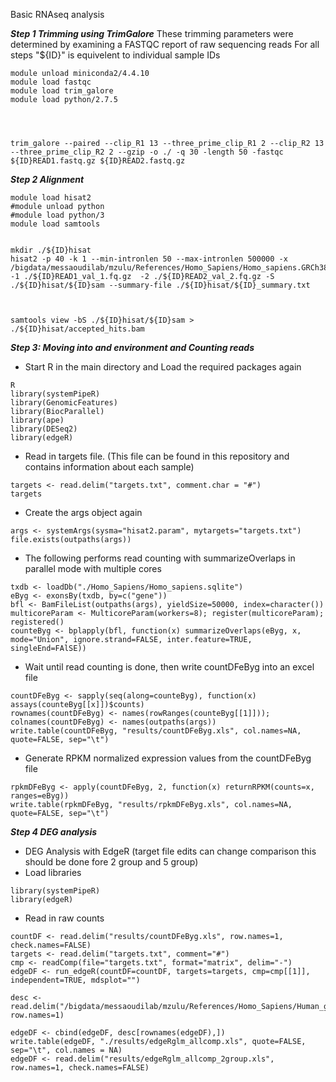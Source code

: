 Basic RNAseq analysis

***Step 1 Trimming using TrimGalore***
These trimming parameters were determined by examining a FASTQC report of raw sequencing reads
For all steps "${ID}" is equivelent to individual sample IDs
```
module unload miniconda2/4.4.10
module load fastqc
module load trim_galore
module load python/2.7.5




trim_galore --paired --clip_R1 13 --three_prime_clip_R1 2 --clip_R2 13 --three_prime_clip_R2 2 --gzip -o ./ -q 30 -length 50 -fastqc ${ID}READ1.fastq.gz ${ID}READ2.fastq.gz
```

***Step 2 Alignment***

```
module load hisat2
#module unload python
#module load python/3
module load samtools


mkdir ./${ID}hisat
hisat2 -p 40 -k 1 --min-intronlen 50 --max-intronlen 500000 -x /bigdata/messaoudilab/mzulu/References/Homo_Sapiens/Homo_sapiens.GRCh38.dna.primary_assembly.fa -1 ./${ID}READ1_val_1.fq.gz  -2 ./${ID}READ2_val_2.fq.gz -S ./${ID}hisat/${ID}sam --summary-file ./${ID}hisat/${ID}_summary.txt



samtools view -bS ./${ID}hisat/${ID}sam > ./${ID}hisat/accepted_hits.bam
```

***Step 3: Moving into and environment and Counting reads***

- Start R in the main directory and Load the required packages again
```
R
library(systemPipeR)
library(GenomicFeatures)
library(BiocParallel)
library(ape)
library(DESeq2)
library(edgeR)
```

- Read in targets file. (This file can be found in this repository and contains information about each sample) 
```
targets <- read.delim("targets.txt", comment.char = "#")
targets
```
- Create the args object again
```
args <- systemArgs(sysma="hisat2.param", mytargets="targets.txt")
file.exists(outpaths(args))
```

- The following performs read counting with summarizeOverlaps in parallel mode with multiple cores
```
txdb <- loadDb("./Homo_Sapiens/Homo_sapiens.sqlite")
eByg <- exonsBy(txdb, by=c("gene"))
bfl <- BamFileList(outpaths(args), yieldSize=50000, index=character())
multicoreParam <- MulticoreParam(workers=8); register(multicoreParam); registered()
counteByg <- bplapply(bfl, function(x) summarizeOverlaps(eByg, x, mode="Union", ignore.strand=FALSE, inter.feature=TRUE, singleEnd=FAlSE))
```
- Wait until read counting is done, then write countDFeByg into an excel file
```
countDFeByg <- sapply(seq(along=counteByg), function(x) assays(counteByg[[x]])$counts)
rownames(countDFeByg) <- names(rowRanges(counteByg[[1]])); colnames(countDFeByg) <- names(outpaths(args))
write.table(countDFeByg, "results/countDFeByg.xls", col.names=NA, quote=FALSE, sep="\t")

```
- Generate RPKM normalized expression values from the countDFeByg file
```
rpkmDFeByg <- apply(countDFeByg, 2, function(x) returnRPKM(counts=x, ranges=eByg))
write.table(rpkmDFeByg, "results/rpkmDFeByg.xls", col.names=NA, quote=FALSE, sep="\t")
```

***Step 4 DEG analysis***
- DEG Analysis with EdgeR (target file edits can change comparison this should be done fore 2 group and 5 group) 
- Load libraries 
```
library(systemPipeR)
library(edgeR)
```
- Read in raw counts 
```
countDF <- read.delim("results/countDFeByg.xls", row.names=1, check.names=FALSE)
targets <- read.delim("targets.txt", comment="#")
cmp <- readComp(file="targets.txt", format="matrix", delim="-")
edgeDF <- run_edgeR(countDF=countDF, targets=targets, cmp=cmp[[1]], independent=TRUE, mdsplot="")

desc <- read.delim("/bigdata/messaoudilab/mzulu/References/Homo_Sapiens/Human_genes_GRCh38.91.p10.txt", row.names=1)

edgeDF <- cbind(edgeDF, desc[rownames(edgeDF),])
write.table(edgeDF, "./results/edgeRglm_allcomp.xls", quote=FALSE, sep="\t", col.names = NA)
edgeDF <- read.delim("results/edgeRglm_allcomp_2group.xls", row.names=1, check.names=FALSE)

```

